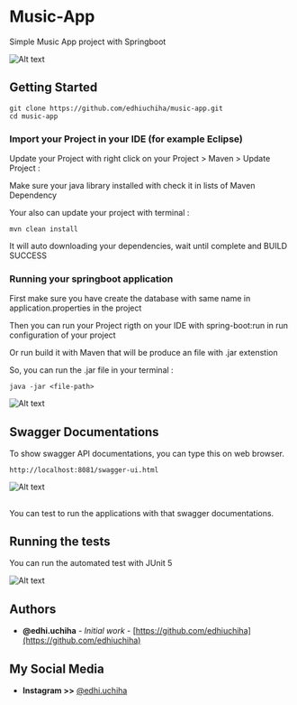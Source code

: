 # Music-App
Simple Music App project with Springboot

![Alt text](https://github.com/edhiuchiha/music-app/blob/master/assets/spring-boot.png)

## Getting Started

```
git clone https://github.com/edhiuchiha/music-app.git
cd music-app
```

### Import your Project in your IDE (for example Eclipse)

Update your Project with right click on your Project > Maven > Update Project :

Make sure your java library installed with check it in lists of Maven Dependency

Your also can update your project with terminal : 
```
mvn clean install
```
It will auto downloading your dependencies, wait until complete and BUILD SUCCESS

### Running your springboot application

First make sure you have create the database with same name in application.properties in the project

Then you can run your Project rigth on your IDE with spring-boot:run in run configuration of your project

Or run build it with Maven that will be produce an file with .jar extenstion

So, you can run the .jar file in your terminal :

```
java -jar <file-path>
```


![Alt text](https://github.com/edhiuchiha/music-app/blob/master/assets/springboot-musicapp.png)

## Swagger Documentations

To show swagger API documentations, you can type this on web browser.

```
http://localhost:8081/swagger-ui.html
```

![Alt text](https://github.com/edhiuchiha/music-app/blob/master/assets/swagger.png)
## 
You can test to run the applications with that swagger documentations.

## Running the tests

You can run the automated test with JUnit 5

![Alt text](https://github.com/edhiuchiha/music-app/blob/master/assets/integration-test.png)
<!-- 
## Deployment

Add additional notes about how to deploy this on a live system

## Built With

* [Dropwizard](http://www.dropwizard.io/1.0.2/docs/) - The web framework used
* [Maven](https://maven.apache.org/) - Dependency Management
* [ROME](https://rometools.github.io/rome/) - Used to generate RSS Feeds

## Contributing

Please read [CONTRIBUTING.md](https://gist.github.com/PurpleBooth/b24679402957c63ec426) for details on our code of conduct, and the process for submitting pull requests to us.

## Versioning

We use [SemVer](http://semver.org/) for versioning. For the versions available, see the [tags on this repository](https://github.com/your/project/tags).  -->

## Authors

* **@edhi.uchiha** - *Initial work* - [https://github.com/edhiuchiha](https://github.com/edhiuchiha)

## My Social Media
* **Instagram >>** [@edhi.uchiha](https://www.instagram.com/edhi.uchiha)
<!-- See also the list of [contributors](https://github.com/your/project/contributors) who participated in this project.

## License

This project is licensed under the MIT License - see the [LICENSE.md](LICENSE.md) file for details

## Acknowledgments

* Hat tip to anyone whose code was used
* Inspiration
* etc -->
